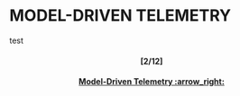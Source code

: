 # MODEL-DRIVEN TELEMETRY

test
<h4 align="center">[2/12]</h4>
<h4 align="center"> <a href="/readme/2.md"> Model-Driven Telemetry :arrow_right: </a> </h4>

